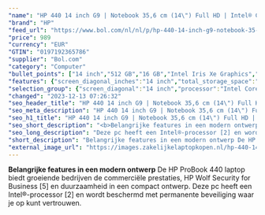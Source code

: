 ```yaml
---
"name": "HP 440 14 inch G9 | Notebook 35,6 cm (14\") Full HD | Intel® Core™ i7 1255U | 16 GB RAM | 512 GB SSD | Windows 11 Pro Zilver"
"brand": "HP"
"feed_url": "https://www.bol.com/nl/nl/p/hp-440-14-inch-g9-notebook-35-6-cm-full-hd-intel-core-i7-1255u-16-gb-ram-512-gb-ssd-windows-11-pro-zilver/9300000131477256"
"price": 989
"currency": "EUR"
"GTIN": "0197192365786"
"supplier": "Bol.com"
"category": "Computer"
"bullet_points": ["14 inch","512 GB","16 GB","Intel Iris Xe Graphics","Windows"]
"features": {"screen_diagonal_inches":"14 inch","total_storage_space":"512 GB","memory_size":"16 GB","graphics_card":"Intel Iris Xe Graphics","operating_system":"Windows"}
"selection_group": {"screen_diagonal":"14 inch","processor":"Intel Core i7","changed_price_past_3_days":false,"product_family":"HP 440"}
"changed": "2023-12-13 07:26:32"
"seo_header_title": "HP 440 14 inch G9 | Notebook 35,6 cm (14\") Full HD | Intel® Core™ i7 1255U | 16 GB RAM | 512 GB SSD | Windows 11 Pro Zilver"
"seo_meta_description": "HP 440 14 inch G9 | Notebook 35,6 cm (14\") Full HD | Intel® Core™ i7 1255U | 16 GB RAM | 512 GB SSD | Windows 11 Pro Zilver"
"seo_h1_title": "HP 440 14 inch G9 | Notebook 35,6 cm (14\") Full HD | Intel® Core™ i7 1255U | 16 GB RAM | 512 GB SSD | Windows 11 Pro Zilver"
"seo_short_description": "<b>Belangrijke features in een modern ontwerp</b> De HP ProBook 440 laptop biedt groeiende bedrijven de commerciële prestaties, HP Wolf Security for Business [5] en duurzaamheid in een compact ontwerp."
"seo_long_description": "Deze pc heeft een Intel®-processor [2] en wordt beschermd met permanente beveiliging waar je op kunt vertrouwen."
"short_description": "Belangrijke features in een modern ontwerp De HP ProBook 440 laptop biedt groeiende bedrijven de commerciële prestaties, HP Wolf Security for Business [5] en duurzaamheid in een compact ontwerp. Deze pc heeft een Intel®-processor [2] en wordt beschermd met permanente beveiliging waar je op kunt vertrouwen."
"external_image_url": "https://images.zakelijkelaptopkopen.nl/hp-440-14-inch-g9-notebook-35-6-cm-full-hd-intel-core-i7-1255u-16-gb-ram-512-gb-ssd-windows-11-pro-zilver.webp"
---
```


<b>Belangrijke features in een modern ontwerp</b> De HP ProBook 440 laptop biedt groeiende bedrijven de commerciële prestaties, HP Wolf Security for Business [5] en duurzaamheid in een compact ontwerp. Deze pc heeft een Intel®-processor [2] en wordt beschermd met permanente beveiliging waar je op kunt vertrouwen.
